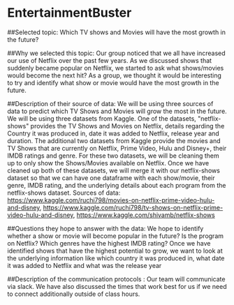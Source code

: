 # EntertainmentBuster

##Selected topic:
Which TV shows and Movies will have the most growth in the future?

##Why we selected this topic:
Our group noticed that we all have increased our use of Netflix over the past few years. As we discussed shows that suddenly became popular on Netflix, we started to ask what shows/movies would become the next hit? As a group, we thought it would be interesting to try and identify what show or movie would have the most growth in the future.

##Description of their source of data:
We will be using three sources of data to predict which TV Shows and Movies will grow the most in the future. We will be using three datasets from Kaggle. One of the datasets, "netflix-shows" provides the TV Shows and Movies on Netflix, details regarding the Country it was produced in, date it was added to Netflix, release year and duration. The additional two datasets from Kaggle provide the movies and TV Shows that are currently on Netflix, Prime Video, Hulu and Disney+, their IMDB ratings and genre. For these two datasets, we will be cleaning them up to only show the Shows/Movies available on Netflix. Once we have cleaned up both of these datasets, we will merge it with our netflix-shows dataset so that we can have one dataframe with each show/movie, their genre, IMDB rating, and the underlying details about each program from the netflix-shows dataset.
Sources of data: https://www.kaggle.com/ruchi798/movies-on-netflix-prime-video-hulu-and-disney, https://www.kaggle.com/ruchi798/tv-shows-on-netflix-prime-video-hulu-and-disney, https://www.kaggle.com/shivamb/netflix-shows

##Questions they hope to answer with the data:
We hope to identify whether a show or movie will become popular in the future? Is the program on Netflix? Which genres have the highest IMDB rating? Once we have identified shows that have the highest potential to grow, we want to look at the underlying information like which country it was produced in, what date it was added to Netflix and what was the release year

##Description of the communication protocols :
Our team will communicate via slack. We have also discussed the times that work best for us if we need to connect additionally outside of class hours.
